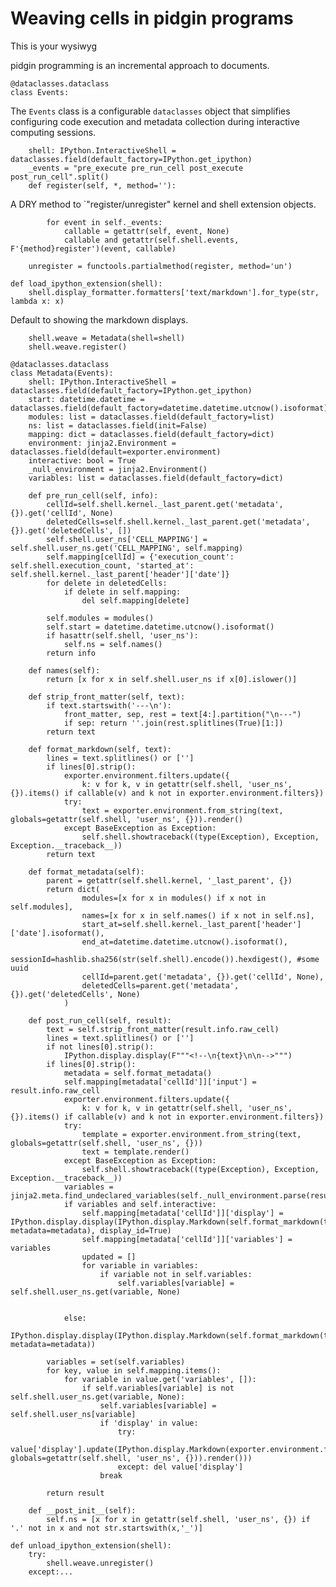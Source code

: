 # Weaving cells in pidgin programs

<!--

    import datetime, dataclasses, sys, IPython as python, IPython, nbconvert as export, collections, IPython as python, mistune as markdown, hashlib, functools, hashlib, jinja2.meta
    exporter, shell = export.exporters.TemplateExporter(), python.get_ipython()
    modules = lambda:[x for x in sys.modules if '.' not in x and not str.startswith(x,'_')]

-->

This is your wysiwyg

pidgin programming is an incremental approach to documents.

    @dataclasses.dataclass
    class Events:

The `Events` class is a configurable `dataclasses` object that simplifies
configuring code execution and metadata collection during interactive computing
sessions.

        shell: IPython.InteractiveShell = dataclasses.field(default_factory=IPython.get_ipython)
        _events = "pre_execute pre_run_cell post_execute post_run_cell".split()
        def register(self, *, method=''):

A DRY method to `"register/unregister" kernel and shell extension objects.

            for event in self._events:
                callable = getattr(self, event, None)
                callable and getattr(self.shell.events, F'{method}register')(event, callable)

        unregister = functools.partialmethod(register, method='un')

    def load_ipython_extension(shell):
        shell.display_formatter.formatters['text/markdown'].for_type(str, lambda x: x)

Default to showing the markdown displays.

        shell.weave = Metadata(shell=shell)
        shell.weave.register()

    @dataclasses.dataclass
    class Metadata(Events):
        shell: IPython.InteractiveShell = dataclasses.field(default_factory=IPython.get_ipython)
        start: datetime.datetime = dataclasses.field(default_factory=datetime.datetime.utcnow().isoformat)
        modules: list = dataclasses.field(default_factory=list)
        ns: list = dataclasses.field(init=False)
        mapping: dict = dataclasses.field(default_factory=dict)
        environment: jinja2.Environment = dataclasses.field(default=exporter.environment)
        interactive: bool = True
        _null_environment = jinja2.Environment()
        variables: list = dataclasses.field(default_factory=dict)

        def pre_run_cell(self, info):
            cellId=self.shell.kernel._last_parent.get('metadata', {}).get('cellId', None)
            deletedCells=self.shell.kernel._last_parent.get('metadata', {}).get('deletedCells', [])
            self.shell.user_ns['CELL_MAPPING'] = self.shell.user_ns.get('CELL_MAPPING', self.mapping)
            self.mapping[cellId] = {'execution_count': self.shell.execution_count, 'started_at': self.shell.kernel._last_parent['header']['date']}
            for delete in deletedCells:
                if delete in self.mapping:
                    del self.mapping[delete]

            self.modules = modules()
            self.start = datetime.datetime.utcnow().isoformat()
            if hasattr(self.shell, 'user_ns'):
                self.ns = self.names()
            return info

        def names(self):
            return [x for x in self.shell.user_ns if x[0].islower()]

        def strip_front_matter(self, text):
            if text.startswith('---\n'):
                front_matter, sep, rest = text[4:].partition("\n---")
                if sep: return ''.join(rest.splitlines(True)[1:])
            return text

        def format_markdown(self, text):
            lines = text.splitlines() or ['']
            if lines[0].strip():
                exporter.environment.filters.update({
                    k: v for k, v in getattr(self.shell, 'user_ns', {}).items() if callable(v) and k not in exporter.environment.filters})
                try:
                    text = exporter.environment.from_string(text, globals=getattr(self.shell, 'user_ns', {})).render()
                except BaseException as Exception:
                    self.shell.showtraceback((type(Exception), Exception, Exception.__traceback__))
            return text

        def format_metadata(self):
            parent = getattr(self.shell.kernel, '_last_parent', {})
            return dict(
                    modules=[x for x in modules() if x not in self.modules],
                    names=[x for x in self.names() if x not in self.ns],
                    start_at=self.shell.kernel._last_parent['header']['date'].isoformat(),
                    end_at=datetime.datetime.utcnow().isoformat(),
                    sessionId=hashlib.sha256(str(self.shell).encode()).hexdigest(), #some uuid
                    cellId=parent.get('metadata', {}).get('cellId', None),
                    deletedCells=parent.get('metadata', {}).get('deletedCells', None)
                )

        def post_run_cell(self, result):
            text = self.strip_front_matter(result.info.raw_cell)
            lines = text.splitlines() or ['']
            if not lines[0].strip():
                IPython.display.display(F"""<!--\n{text}\n\n-->""")
            if lines[0].strip():
                metadata = self.format_metadata()
                self.mapping[metadata['cellId']]['input'] = result.info.raw_cell
                exporter.environment.filters.update({
                    k: v for k, v in getattr(self.shell, 'user_ns', {}).items() if callable(v) and k not in exporter.environment.filters})
                try:
                    template = exporter.environment.from_string(text, globals=getattr(self.shell, 'user_ns', {}))
                    text = template.render()
                except BaseException as Exception:
                    self.shell.showtraceback((type(Exception), Exception, Exception.__traceback__))
                variables = jinja2.meta.find_undeclared_variables(self._null_environment.parse(result.info.raw_cell))
                if variables and self.interactive:
                    self.mapping[metadata['cellId']]['display'] = IPython.display.display(IPython.display.Markdown(self.format_markdown(text), metadata=metadata), display_id=True)
                    self.mapping[metadata['cellId']]['variables'] = variables
                    updated = []
                    for variable in variables:
                        if variable not in self.variables:
                            self.variables[variable] = self.shell.user_ns.get(variable, None)


                else:
                    IPython.display.display(IPython.display.Markdown(self.format_markdown(text), metadata=metadata))

            variables = set(self.variables)
            for key, value in self.mapping.items():
                for variable in value.get('variables', []):
                    if self.variables[variable] is not self.shell.user_ns.get(variable, None):
                        self.variables[variable] = self.shell.user_ns[variable]
                        if 'display' in value:
                            try:
                                value['display'].update(IPython.display.Markdown(exporter.environment.from_string(value['input'], globals=getattr(self.shell, 'user_ns', {})).render()))
                            except: del value['display']
                        break

            return result

        def __post_init__(self):
            self.ns = [x for x in getattr(self.shell, 'user_ns', {}) if '.' not in x and not str.startswith(x,'_')]

    def unload_ipython_extension(shell):
        try:
            shell.weave.unregister()
        except:...
